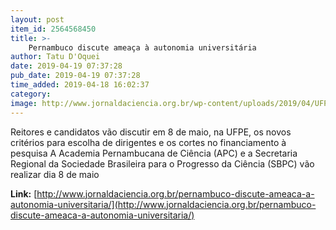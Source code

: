 ```yaml
---
layout: post
item_id: 2564568450
title: >-
    Pernambuco discute ameaça à autonomia universitária
author: Tatu D'Oquei
date: 2019-04-19 07:37:28
pub_date: 2019-04-19 07:37:28
time_added: 2019-04-18 16:02:37
category: 
image: http://www.jornaldaciencia.org.br/wp-content/uploads/2019/04/UFPE.jpg
---
```


Reitores e candidatos vão discutir em 8 de maio, na UFPE, os novos critérios para escolha de dirigentes e os cortes no financiamento à pesquisa A Academia Pernambucana de Ciência (APC) e a Secretaria Regional da Sociedade Brasileira para o Progresso da Ciência (SBPC) vão realizar dia 8 de maio

**Link:** [http://www.jornaldaciencia.org.br/pernambuco-discute-ameaca-a-autonomia-universitaria/](http://www.jornaldaciencia.org.br/pernambuco-discute-ameaca-a-autonomia-universitaria/)

